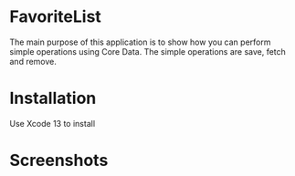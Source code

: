 # FavoriteList

The main purpose of this application is to show how you can perform simple operations using Core Data. The simple operations are save, fetch and remove. 

# Installation

Use Xcode 13 to install

# Screenshots
